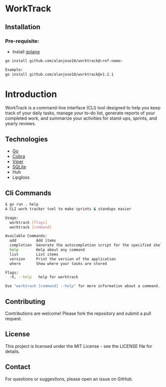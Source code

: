 # WorkTrack

## Installation

### Pre-requisite:

- Install [golang](https://go.dev/doc/install)

```bash
go install github.com/alanjose10/worktrack@<ref-name>

Example:
go install github.com/alanjose10/worktrack@v1.2.1


```

# Introduction

WorkTrack is a command-line interface (CLI) tool designed to help you keep track of your daily tasks, manage your to-do list, generate reports of your completed work, and summarize your activities for stand-ups, sprints, and yearly reviews.

## Technologies

- [Go](https://golang.org/)
- [Cobra](https://github.com/spf13/cobra)
- [Viper](https://github.com/spf13/viper?tab=readme-ov-file)
- [SQLite](https://www.sqlite.org/index.html)
- Huh
- Lipgloss



## Cli Commands

```bash
$ go run . help
A CLI work tracker tool to make sprints & standups easier

Usage:
  worktrack [flags]
  worktrack [command]

Available Commands:
  add         Add items
  completion  Generate the autocompletion script for the specified shell
  help        Help about any command
  list        List items
  version     Print the version of the application
  where       Show where your tasks are stored

Flags:
  -h, --help   help for worktrack

Use "worktrack [command] --help" for more information about a command.
```

## Contributing
Contributions are welcome! Please fork the repository and submit a pull request.

## License
This project is licensed under the MIT License - see the LICENSE file for details.

## Contact
For questions or suggestions, please open an issue on GitHub.
